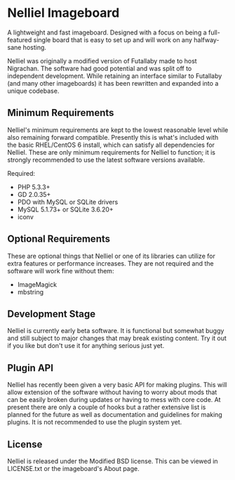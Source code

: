 # Nelliel Imageboard #

A lightweight and fast imageboard. Designed with a focus on being a full-featured single board that is easy to set up and will work
 on any halfway-sane hosting.

Nelliel was originally a modified version of Futallaby made to host Nigrachan. The software had good potential and was split off to
 independent development. While retaining an interface similar to Futallaby (and many other imageboards) it has been rewritten and
 expanded into a unique codebase.

## Minimum Requirements ##
Nelliel's minimum requirements are kept to the lowest reasonable level while also remaining forward compatible. Presently this
 is what's included with the basic RHEL/CentOS 6 install, which can satisfy all dependencies for Nelliel. These are only minimum requirements
 for Nelliel to function; it is strongly recommended to use the latest software versions available.

Required:

- PHP 5.3.3+
- GD 2.0.35+
- PDO with MySQL or SQLite drivers
- MySQL 5.1.73+ or SQLite 3.6.20+
- iconv

## Optional Requirements ##
These are optional things that Nelliel or one of its libraries can utilize for extra features or performance increases. They are not
 required and the software will work fine without them:

- ImageMagick
- mbstring

## Development Stage ##
Nelliel is currently early beta software. It is functional but somewhat buggy and still subject to major changes that
 may break existing content. Try it out if you like but don't use it for anything serious just yet.

## Plugin API ##
Nelliel has recently been given a very basic API for making plugins. This will allow extension of the software without having to worry about
 mods that can be easily broken during updates or having to mess with core code. At present there are only a couple of hooks but a
 rather extensive list is planned for the future as well as documentation and guidelines for making plugins. It is not recommended to use
 the plugin system yet.

## License ##
Nelliel is released under the Modified BSD license. This can be viewed in LICENSE.txt or the imageboard's About page.